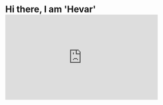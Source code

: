 
# Hi there, I am 'Hevar'  <iframe src="https://giphy.com/embed/12Z3na4w70uNW" width="480" height="270" frameBorder="0" class="giphy-embed" allowFullScreen></iframe>
